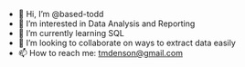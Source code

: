 - 👋 Hi, I’m @based-todd
- 👀 I’m interested in Data Analysis and Reporting
- 🌱 I’m currently learning SQL
- 💞️ I’m looking to collaborate on ways to extract data easily 
- 📫 How to reach me: tmdenson@gmail.com

<!---
based-todd/based-todd is a ✨ special ✨ repository because its `README.md` (this file) appears on your GitHub profile.
You can click the Preview link to take a look at your changes.
--->
